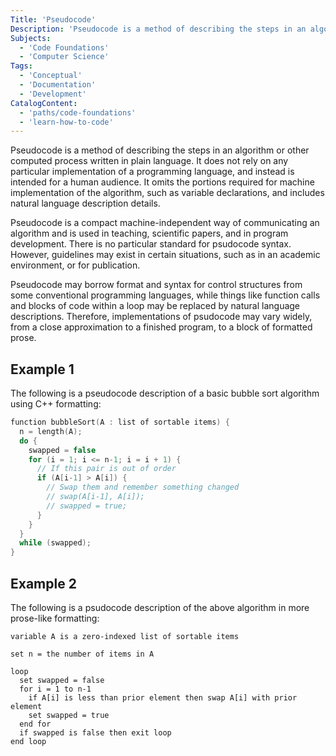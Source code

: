 ```yaml
---
Title: 'Pseudocode'
Description: 'Pseudocode is a method of describing the steps in an algorithm or other computed process written in plain language. It does not rely on any particular implementation of a programming language, and instead is intended for a human audience. It omits the portions required for machine implementation of the algorithm, such as variable declarations, and includes natural language description details. Pseudocode is a compact machine-independent way of communicating an algorithm and is used in teaching, scientific papers, and in program development. There is no particular standard for psudocode syntax. However, guidelines may exist in certain situations, such as in an academic environment, or for publication. Pseudocode may borrow format and syntax for control structures from some conventional programming languages, while things like function calls and blocks of code within a loop may be replaced by natural language descriptions. Therefore, implementations of psudocode may vary widely, from a close approximation to a finished program, to a block of formatted prose. The following is a pseudocode description of a basic bubble sort algorithm using C++ formatting: cpp function bubbleSort(A : list of sortable items) {'
Subjects:
  - 'Code Foundations'
  - 'Computer Science'
Tags:
  - 'Conceptual'
  - 'Documentation'
  - 'Development'
CatalogContent:
  - 'paths/code-foundations'
  - 'learn-how-to-code'
---
```


Pseudocode is a method of describing the steps in an algorithm or other computed process written in plain language. It does not rely on any particular implementation of a programming language, and instead is intended for a human audience. It omits the portions required for machine implementation of the algorithm, such as variable declarations, and includes natural language description details.

Pseudocode is a compact machine-independent way of communicating an algorithm and is used in teaching, scientific papers, and in program development.
There is no particular standard for psudocode syntax. However, guidelines may exist in certain situations, such as in an academic environment, or for publication.

Pseudocode may borrow format and syntax for control structures from some conventional programming languages, while things like function calls and blocks of code within a loop may be replaced by natural language descriptions. Therefore, implementations of psudocode may vary widely, from a close approximation to a finished program, to a block of formatted prose.

## Example 1

The following is a pseudocode description of a basic bubble sort algorithm using C++ formatting:

```cpp
function bubbleSort(A : list of sortable items) {
  n = length(A);
  do {
    swapped = false
    for (i = 1; i <= n-1; i = i + 1) {
      // If this pair is out of order
      if (A[i-1] > A[i]) {
        // Swap them and remember something changed
        // swap(A[i-1], A[i]);
        // swapped = true;
      }
    }
  }
  while (swapped);
}
```

## Example 2

The following is a psudocode description of the above algorithm in more prose-like formatting:

```pseudo
variable A is a zero-indexed list of sortable items

set n = the number of items in A

loop
  set swapped = false
  for i = 1 to n-1
    if A[i] is less than prior element then swap A[i] with prior element
    set swapped = true
  end for
  if swapped is false then exit loop
end loop
```
